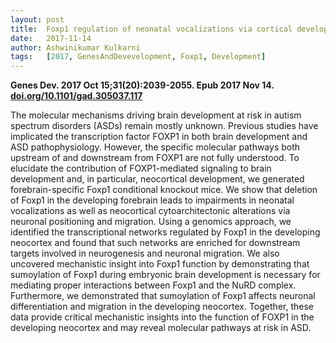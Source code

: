 ```yaml
---
layout: post
title:  Foxp1 regulation of neonatal vocalizations via cortical development
date:   2017-11-14
author: Ashwinikumar Kulkarni
tags:   [2017, GenesAndDevevelopment, Foxp1, Development]
---
```


**Genes Dev. 2017 Oct 15;31(20):2039-2055. Epub 2017 Nov 14.**<br>
**<a target="_blank" href="https://doi.org/10.1101/gad.305037.117">doi.org/10.1101/gad.305037.117</a>**


The molecular mechanisms driving brain development at risk in autism spectrum
disorders (ASDs) remain mostly unknown. Previous studies have implicated the
transcription factor FOXP1 in both brain development and ASD pathophysiology.
However, the specific molecular pathways both upstream of and downstream from
FOXP1 are not fully understood. To elucidate the contribution of FOXP1-mediated
signaling to brain development and, in particular, neocortical development, we
generated forebrain-specific Foxp1 conditional knockout mice. We show that
deletion of Foxp1 in the developing forebrain leads to impairments in neonatal
vocalizations as well as neocortical cytoarchitectonic alterations via neuronal
positioning and migration. Using a genomics approach, we identified the
transcriptional networks regulated by Foxp1 in the developing neocortex and
found that such networks are enriched for downstream targets involved in
neurogenesis and neuronal migration. We also uncovered mechanistic insight into
Foxp1 function by demonstrating that sumoylation of Foxp1 during embryonic brain
development is necessary for mediating proper interactions between Foxp1 and the
NuRD complex. Furthermore, we demonstrated that sumoylation of Foxp1 affects
neuronal differentiation and migration in the developing neocortex. Together,
these data provide critical mechanistic insights into the function of FOXP1 in
the developing neocortex and may reveal molecular pathways at risk in ASD.
